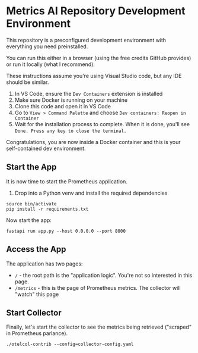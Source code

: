 # Metrics AI Repository Development Environment

This repository is a preconfigured development environment with everything you need preinstalled.

You can run this either in a browser (using the free credits GitHub provides) or run it locally (what I recommend).

These instructions assume you're using Visual Studio code, but any IDE should be similar.


1. In VS Code, ensure the `Dev Containers` extension is installed
1. Make sure Docker is running on your machine
1. Clone this code and open it in VS Code
1. Go to `View > Command Palette` and choose `Dev containers: Reopen in Container`
1. Wait for the installation process to complete. When it is done, you'll see `Done. Press any key to close the terminal.`

Congratulations, you are now inside a Docker container and this is your self-contained dev environment.

## Start the App

It is now time to start the Prometheus application.

1. Drop into a Python venv and install the required dependencies

```
source bin/activate
pip install -r requirements.txt
```

Now start the app:

```
fastapi run app.py --host 0.0.0.0 --port 8000
```

## Access the App
The application has two pages:

* `/` - the root path is the "application logic". You're not so interested in this page.
* `/metrics` - this is the page of Prometheus metrics. The collector will "watch" this page

## Start Collector

Finally, let's start the collector to see the metrics being retrieved ("scraped" in Prometheus parlance).

```
./otelcol-contrib --config=collector-config.yaml
```